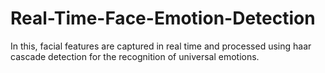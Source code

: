 # Real-Time-Face-Emotion-Detection
In this, facial features are captured in real time and processed using haar cascade detection for the recognition of universal emotions.
